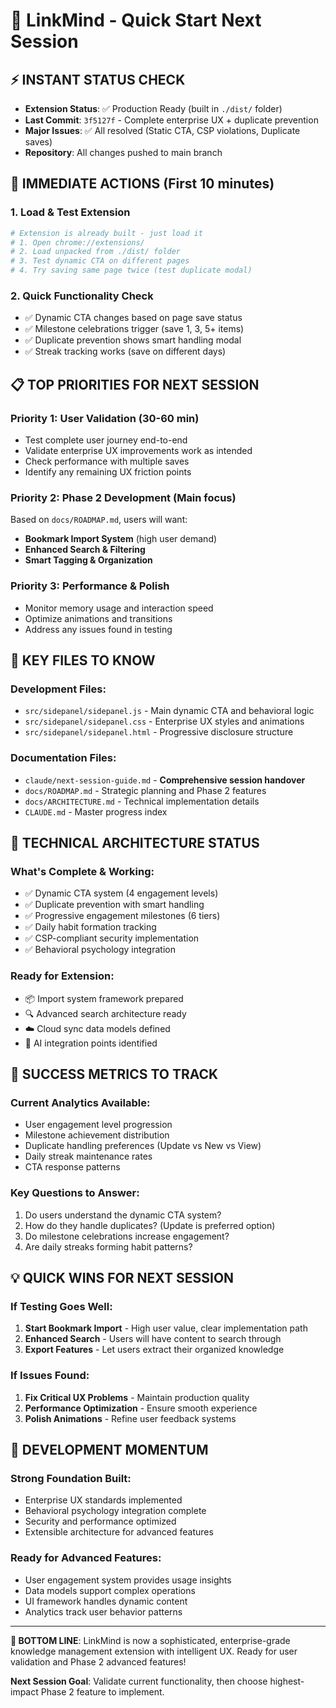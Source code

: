 # 🚀 LinkMind - Quick Start Next Session

## ⚡ INSTANT STATUS CHECK
- **Extension Status**: ✅ Production Ready (built in `./dist/` folder)
- **Last Commit**: `3f5127f` - Complete enterprise UX + duplicate prevention
- **Major Issues**: ✅ All resolved (Static CTA, CSP violations, Duplicate saves)
- **Repository**: All changes pushed to main branch

## 🎯 IMMEDIATE ACTIONS (First 10 minutes)

### 1. Load & Test Extension
```bash
# Extension is already built - just load it
# 1. Open chrome://extensions/
# 2. Load unpacked from ./dist/ folder
# 3. Test dynamic CTA on different pages
# 4. Try saving same page twice (test duplicate modal)
```

### 2. Quick Functionality Check
- ✅ Dynamic CTA changes based on page save status
- ✅ Milestone celebrations trigger (save 1, 3, 5+ items)
- ✅ Duplicate prevention shows smart handling modal
- ✅ Streak tracking works (save on different days)

## 📋 TOP PRIORITIES FOR NEXT SESSION

### Priority 1: **User Validation** (30-60 min)
- Test complete user journey end-to-end
- Validate enterprise UX improvements work as intended
- Check performance with multiple saves
- Identify any remaining UX friction points

### Priority 2: **Phase 2 Development** (Main focus)
Based on `docs/ROADMAP.md`, users will want:
- **Bookmark Import System** (high user demand)
- **Enhanced Search & Filtering** 
- **Smart Tagging & Organization**

### Priority 3: **Performance & Polish**
- Monitor memory usage and interaction speed
- Optimize animations and transitions
- Address any issues found in testing

## 📁 KEY FILES TO KNOW

### **Development Files**:
- `src/sidepanel/sidepanel.js` - Main dynamic CTA and behavioral logic
- `src/sidepanel/sidepanel.css` - Enterprise UX styles and animations
- `src/sidepanel/sidepanel.html` - Progressive disclosure structure

### **Documentation Files**:
- `claude/next-session-guide.md` - **Comprehensive session handover**
- `docs/ROADMAP.md` - Strategic planning and Phase 2 features
- `docs/ARCHITECTURE.md` - Technical implementation details
- `CLAUDE.md` - Master progress index

## 🔧 TECHNICAL ARCHITECTURE STATUS

### **What's Complete & Working**:
- ✅ Dynamic CTA system (4 engagement levels)
- ✅ Duplicate prevention with smart handling
- ✅ Progressive engagement milestones (6 tiers)
- ✅ Daily habit formation tracking
- ✅ CSP-compliant security implementation
- ✅ Behavioral psychology integration

### **Ready for Extension**:
- 📦 Import system framework prepared
- 🔍 Advanced search architecture ready
- ☁️ Cloud sync data models defined
- 🤖 AI integration points identified

## 🎯 SUCCESS METRICS TO TRACK

### **Current Analytics Available**:
- User engagement level progression
- Milestone achievement distribution
- Duplicate handling preferences (Update vs New vs View)
- Daily streak maintenance rates
- CTA response patterns

### **Key Questions to Answer**:
1. Do users understand the dynamic CTA system?
2. How do they handle duplicates? (Update is preferred option)
3. Do milestone celebrations increase engagement?
4. Are daily streaks forming habit patterns?

## 💡 QUICK WINS FOR NEXT SESSION

### **If Testing Goes Well**:
1. **Start Bookmark Import** - High user value, clear implementation path
2. **Enhanced Search** - Users will have content to search through
3. **Export Features** - Let users extract their organized knowledge

### **If Issues Found**:
1. **Fix Critical UX Problems** - Maintain production quality
2. **Performance Optimization** - Ensure smooth experience
3. **Polish Animations** - Refine user feedback systems

## 🚀 DEVELOPMENT MOMENTUM

### **Strong Foundation Built**:
- Enterprise UX standards implemented
- Behavioral psychology integration complete
- Security and performance optimized
- Extensible architecture for advanced features

### **Ready for Advanced Features**:
- User engagement system provides usage insights
- Data models support complex operations
- UI framework handles dynamic content
- Analytics track user behavior patterns

---

**🎉 BOTTOM LINE**: LinkMind is now a sophisticated, enterprise-grade knowledge management extension with intelligent UX. Ready for user validation and Phase 2 advanced features!

**Next Session Goal**: Validate current functionality, then choose highest-impact Phase 2 feature to implement.